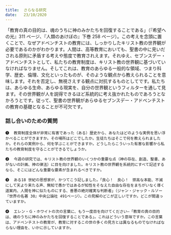 ```yaml
---
title:  さらなる研究
date:   23/10/2020
---
```


「教育の真の目的は、魂のうちに神のみかたちを回復することである」（『希望への光』311 ページ、『人類のあけぼの』下巻 258 ページ）。この考えを念頭に置くことで、なぜアドベンチストの教育には、しっかりしたキリスト教の世界観が必要であるのかがわかります。人間は、高等教育においても、聖書の中に見いだされる原則に矛盾する考えや態度で教育されえます。それゆえ、セブンスデー・アドベンチストとして、私たちの教育制度は、キリスト教の世界観に基づいていなければなりません。そしてこれは、教育のあらゆる一般的な領域、つまり科学、歴史、倫理、文化といったものが、そのような観点から教えられることを意味します。それを否定し、無視さえする観点に対抗するものとしてです。私たちは、あらゆる生命、あらゆる現実を、自分の世界観というフィルターを通して見ます。その世界観が人を説得できるほど系統的に考え抜かれたものであろうとなかろうとです。従って、聖書の世界観があらゆるセブンスデー・アドベンチストの教育の基礎となることが不可欠です。

### 話し合いのための質問

`❶	教育制度全体が非常に有害であった（ある）歴史から、あなたはどのような実例を思い浮かべることができますか。その場所はどこでしたか。生徒たちはそこで何を教えられましたか。それらの実例から、何を学ぶことができますか。どうしたらこういった有害な影響から私たちの教育制度を守ることができるでしょうか。`

`❷	今週の研究では、キリスト教の世界観のいくつかの重要な点（神の存在、創造、聖書、あがないの計画、神の律法）に目を向けました。キリスト教の世界観を系統的にすべて記述するなら、そこにはどんな重要な要素が含まれるべきですか。`

`❸	ある18 世紀の思想家が、かつてこう記しました。「良心！　良心！　崇高な本能、不滅にして天より来たる声、無知で愚かではあるが知性をそなえた自由な存在をまちがいなく導く道案内、人間を神に似たものにする、善悪の絶対確実な判断者」（ジャン・ジャック・ルソー『世界の名著 30』中央公論社 491ページ）。この見解のどこが正しいですか。どこが間違っていますか。`

`❹	エレン・Ｇ・ホワイトの次の言葉に、もう一度目を向けてください―「教育の真の目的は、魂のうちに神のみかたちを回復することである」。これはどういう意味ですか。この言葉は、アドベンチストの教育が、教育に対するこの世の多くの見方とは異なるものでなければならない理由を、いかに示していますか。`